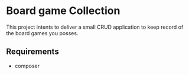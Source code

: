 # Board game Collection

This project intents to deliver a small CRUD application
to keep record of the board games you posses.

## Requirements
* composer
